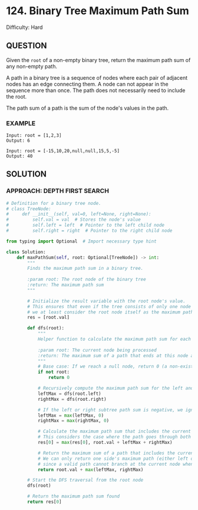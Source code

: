 # 124. Binary Tree Maximum Path Sum
Difficulty: Hard

## QUESTION

Given the `root` of a non-empty binary tree, return the maximum path sum of any non-empty path.

A path in a binary tree is a sequence of nodes where each pair of adjacent nodes has an edge connecting them. A node can not appear in the sequence more than once. The path does not necessarily need to include the root.

The path sum of a path is the sum of the node's values in the path.

### EXAMPLE

```
Input: root = [1,2,3]
Output: 6
```

```
Input: root = [-15,10,20,null,null,15,5,-5]
Output: 40
```

## SOLUTION


### APPROACH: DEPTH FIRST SEARCH

```python
# Definition for a binary tree node.
# class TreeNode:
#     def __init__(self, val=0, left=None, right=None):
#         self.val = val  # Stores the node's value
#         self.left = left  # Pointer to the left child node
#         self.right = right  # Pointer to the right child node

from typing import Optional  # Import necessary type hint

class Solution:
    def maxPathSum(self, root: Optional[TreeNode]) -> int:
        """
        Finds the maximum path sum in a binary tree.
        
        :param root: The root node of the binary tree
        :return: The maximum path sum
        """

        # Initialize the result variable with the root node's value.
        # This ensures that even if the tree consists of only one node (or all negative values),
        # we at least consider the root node itself as the maximum path.
        res = [root.val]

        def dfs(root):
            """
            Helper function to calculate the maximum path sum for each subtree.
            
            :param root: The current node being processed
            :return: The maximum sum of a path that ends at this node and extends upwards
            """
            # Base case: If we reach a null node, return 0 (a non-existing path contributes nothing)
            if not root:
                return 0

            # Recursively compute the maximum path sum for the left and right subtrees
            leftMax = dfs(root.left)
            rightMax = dfs(root.right)

            # If the left or right subtree path sum is negative, we ignore it (take max with 0)
            leftMax = max(leftMax, 0)
            rightMax = max(rightMax, 0)

            # Calculate the maximum path sum that includes the current node as the root
            # This considers the case where the path goes through both left and right children
            res[0] = max(res[0], root.val + leftMax + rightMax)

            # Return the maximum sum of a path that includes the current node and extends upward
            # We can only return one side's maximum path (either left or right) plus the node value,
            # since a valid path cannot branch at the current node when returning to its parent.
            return root.val + max(leftMax, rightMax)

        # Start the DFS traversal from the root node
        dfs(root)

        # Return the maximum path sum found
        return res[0]
```

